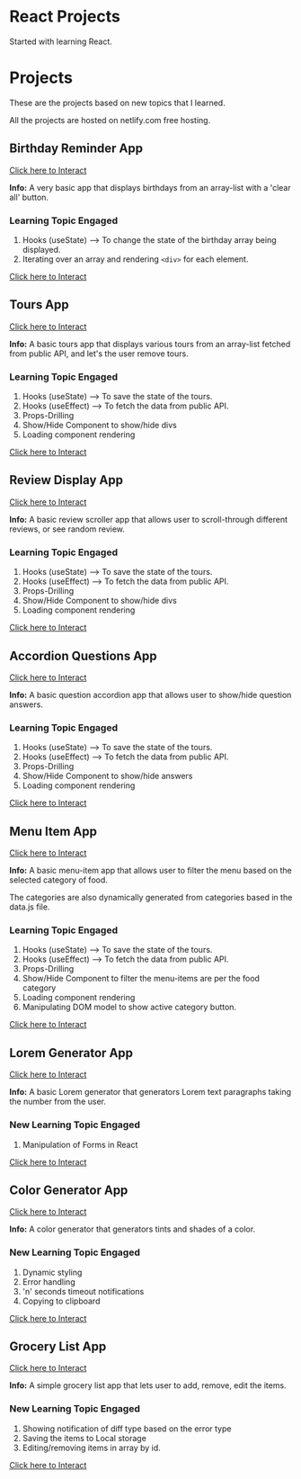 # React Projects

Started with learning React.

# Projects

These are the projects based on new topics that I learned.

All the projects are hosted on netlify.com free hosting.

## Birthday Reminder App

[Click here to Interact](https://si-birthday-reminder.netlify.app/)

**Info:** A very basic app that displays birthdays from an array-list with a 'clear all' button.

### Learning Topic Engaged

1. Hooks (useState) --> To change the state of the birthday array being displayed.
2. Iterating over an array and rendering `<div>` for each element.

[Click here to Interact](https://si-birthday-reminder.netlify.app/)

## Tours App

[Click here to Interact](https://si-tours-app.netlify.app/)

**Info:** A basic tours app that displays various tours from an array-list fetched from public API, and let's the user remove tours.

### Learning Topic Engaged

1. Hooks (useState) --> To save the state of the tours.
2. Hooks (useEffect) --> To fetch the data from public API.
3. Props-Drilling
4. Show/Hide Component to show/hide divs
5. Loading component rendering

[Click here to Interact](https://si-tours-app.netlify.app/)

## Review Display App

[Click here to Interact](https://si-review-display.netlify.app/)

**Info:** A basic review scroller app that allows user to scroll-through different reviews, or see random review.

### Learning Topic Engaged

1. Hooks (useState) --> To save the state of the tours.
2. Hooks (useEffect) --> To fetch the data from public API.
3. Props-Drilling
4. Show/Hide Component to show/hide divs
5. Loading component rendering

[Click here to Interact](https://si-review-display.netlify.app/)

## Accordion Questions App

[Click here to Interact](https://si-accordion-questions.netlify.app/)

**Info:** A basic question accordion app that allows user to show/hide question answers.

### Learning Topic Engaged

1. Hooks (useState) --> To save the state of the tours.
2. Hooks (useEffect) --> To fetch the data from public API.
3. Props-Drilling
4. Show/Hide Component to show/hide answers
5. Loading component rendering

[Click here to Interact](https://si-accordion-questions.netlify.app/)

## Menu Item App

[Click here to Interact](https://si-menu-items.netlify.app/)

**Info:** A basic menu-item app that allows user to filter the menu based on the selected category of food.

The categories are also dynamically generated from categories based in the data.js file.

### Learning Topic Engaged

1. Hooks (useState) --> To save the state of the tours.
2. Hooks (useEffect) --> To fetch the data from public API.
3. Props-Drilling
4. Show/Hide Component to filter the menu-items are per the food category
5. Loading component rendering
6. Manipulating DOM model to show active category button.

[Click here to Interact](https://si-menu-items.netlify.app/)

## Lorem Generator App

[Click here to Interact](https://si-lorem-generator.netlify.app/)

**Info:** A basic Lorem generator that generators Lorem text paragraphs taking the number from the user.

### New Learning Topic Engaged

1. Manipulation of Forms in React

[Click here to Interact](https://si-lorem-generator.netlify.app/)

## Color Generator App

[Click here to Interact](https://si-color-generator.netlify.app/)

**Info:** A color generator that generators tints and shades of a color.

### New Learning Topic Engaged

1. Dynamic styling
2. Error handling
3. 'n' seconds timeout notifications
4. Copying to clipboard

[Click here to Interact](https://si-color-generator.netlify.app/)

## Grocery List App

[Click here to Interact](https://si-grocery-list.netlify.app/)

**Info:** A simple grocery list app that lets user to add, remove, edit the items.

### New Learning Topic Engaged

1. Showing notification of diff type based on the error type
2. Saving the items to Local storage
3. Editing/removing items in array by id.

[Click here to Interact](https://si-grocery-list.netlify.app/)
